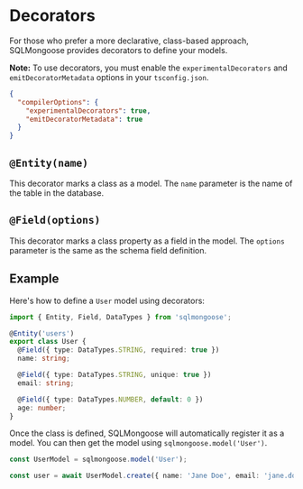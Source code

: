 # Decorators

For those who prefer a more declarative, class-based approach, SQLMongoose provides decorators to define your models.

**Note:** To use decorators, you must enable the `experimentalDecorators` and `emitDecoratorMetadata` options in your `tsconfig.json`.

```json
{
  "compilerOptions": {
    "experimentalDecorators": true,
    "emitDecoratorMetadata": true
  }
}
```

## `@Entity(name)`

This decorator marks a class as a model. The `name` parameter is the name of the table in the database.

## `@Field(options)`

This decorator marks a class property as a field in the model. The `options` parameter is the same as the schema field definition.

## Example

Here's how to define a `User` model using decorators:

```typescript
import { Entity, Field, DataTypes } from 'sqlmongoose';

@Entity('users')
export class User {
  @Field({ type: DataTypes.STRING, required: true })
  name: string;

  @Field({ type: DataTypes.STRING, unique: true })
  email: string;

  @Field({ type: DataTypes.NUMBER, default: 0 })
  age: number;
}
```

Once the class is defined, SQLMongoose will automatically register it as a model. You can then get the model using `sqlmongoose.model('User')`.

```typescript
const UserModel = sqlmongoose.model('User');

const user = await UserModel.create({ name: 'Jane Doe', email: 'jane.doe@example.com' });
```
